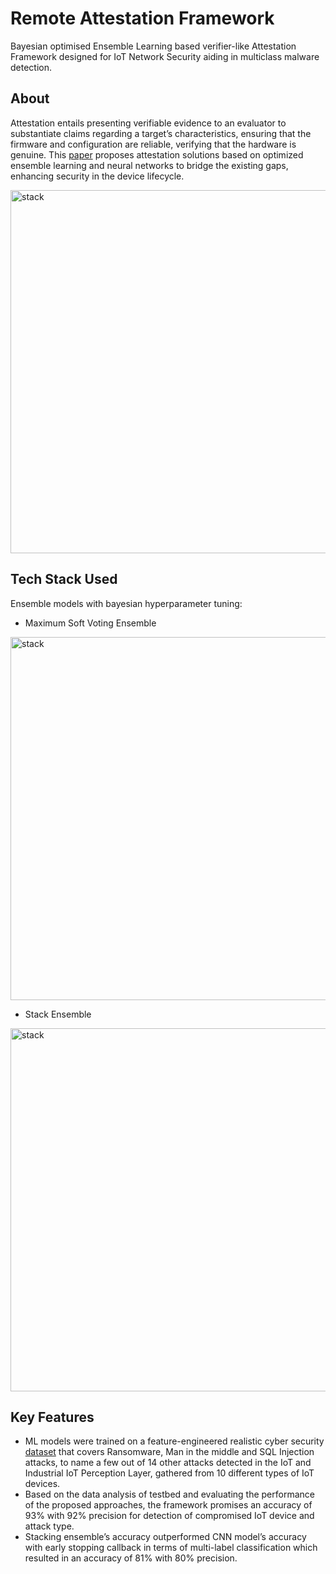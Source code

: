 # Remote Attestation Framework
Bayesian optimised Ensemble Learning based verifier-like Attestation Framework designed for IoT Network Security aiding in multiclass malware detection.

## About
Attestation entails presenting verifiable evidence to an evaluator to substantiate claims regarding a target’s characteristics, ensuring that the firmware and configuration are reliable, verifying that the hardware is genuine. This [paper](https://github.com/lazybug19/Attester_Design/blob/main/Draft.pdf) proposes attestation solutions based on optimized ensemble learning and neural networks to bridge the existing gaps, enhancing security in the device lifecycle.

<img width="581" alt="stack" src="https://github.com/user-attachments/assets/ad87bf6d-131e-4754-82e0-b9c8649f1222">

## Tech Stack Used
Ensemble models with bayesian hyperparameter tuning:

- Maximum Soft Voting Ensemble
  
<img width="581" alt="stack" src="https://github.com/user-attachments/assets/cbc8f809-3765-492c-9701-acd038e646b0">

- Stack Ensemble

<img width="581" alt="stack" src="https://github.com/user-attachments/assets/b4eb870f-7e7d-4eba-8ef9-9265fea58a1e">

## Key Features
- ML models were trained on a feature-engineered realistic cyber security [dataset](https://www.kaggle.com/datasets/mohamedamineferrag/edgeiiotset-cyber-security-dataset-of-iot-iiot/data) that covers Ransomware, Man in the middle and SQL Injection attacks, to name a few out of 14 other attacks detected in the IoT and Industrial IoT Perception Layer, gathered from 10 different types of IoT devices.
- Based on the data analysis of testbed and evaluating the performance of the proposed approaches, the framework promises an accuracy of 93% with 92% precision for detection of compromised IoT device and attack type.
- Stacking ensemble’s accuracy outperformed CNN model’s accuracy with early stopping callback in terms of multi-label classification which resulted in an accuracy of 81% with 80% precision.
